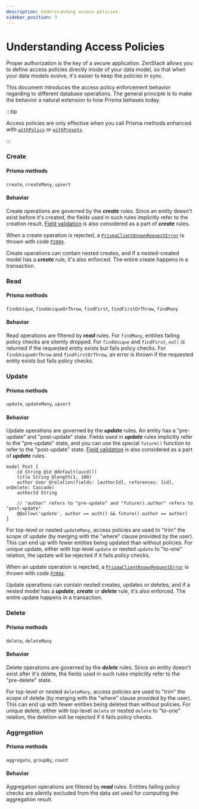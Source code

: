 ```yaml
---
description: Understanding access policies.
sidebar_position: 3
---
```


# Understanding Access Policies

Proper authorization is the key of a secure application. ZenStack allows you to define access policies directly inside of your data model, so that when your data models evolve, it's easier to keep the policies in sync.

This document introduces the access policy enforcement behavior regarding to different database operations. The general principle is to make the behavior a natural extension to how Prisma behaves today.

:::tip

Access policies are only effective when you call Prisma methods enhanced with [`withPolicy`](/docs/reference/runtime-api#withpolicy) or [`withPresets`](/docs/reference/runtime-api#withpresets).

:::

### Create

#### Prisma methods

`create`, `createMany`, `upsert`

#### Behavior

Create operations are governed by the _**create**_ rules. Since an entity doesn't exist before it's created, the fields used in such rules implicitly refer to the creation result. [Field validation](/docs/reference/zmodel-language#field-validation) is also considered as a part of _**create**_ rules.

When a create operation is rejected, a [`PrismaClientKnownRequestError`](https://www.prisma.io/docs/reference/api-reference/error-reference#prismaclientknownrequesterror) is thrown with code [`P2004`](https://www.prisma.io/docs/reference/api-reference/error-reference#p2004).

Create operations can contain nested creates, and if a nested-created model has a _**create**_ rule, it's also enforced. The entire create happens in a transaction.

### Read

#### Prisma methods

`findUnique`, `findUniqueOrThrow`, `findFirst`, `findFirstOrThrow`, `findMany`

#### Behavior

Read operations are filtered by _**read**_ rules. For `findMany`, entities failing policy checks are silently dropped. For `findUnique` and `findFirst`, `null` is returned if the requested entity exists but fails policy checks. For `findUniqueOrThrow` and `findFirstOrThrow`, an error is thrown if the requested entity exists but fails policy checks.

### Update

#### Prisma methods

`update`, `updateMany`, `upsert`

#### Behavior

Update operations are governed by the _**update**_ rules. An entity has a "pre-update" and "post-update" state. Fields used in _**update**_ rules implicitly refer to the "pre-update" state, and you can use the special `future()` function to refer to the "post-update" state. [Field validation](/docs/reference/zmodel-language#field-validation) is also considered as a part of _**update**_ rules.

```prisma
model Post {
    id String @id @default(uuid())
    title String @length(1, 100)
    author User @relation(fields: [authorId], references: [id], onDelete: Cascade)
    authorId String

    // "author" refers to "pre-update" and "future().author" refers to "post-update"
    @@allow('update', author == auth() && future().author == author)
}
```

For top-level or nested `updateMany`, access policies are used to "trim" the scope of update (by merging with the "where" clause provided by the user). This can end up with fewer entities being updated than without policies. For unique update, either with top-level `update` or nested `update` to "to-one" relation, the update will be rejected if it fails policy checks.

When an update operation is rejected, a [`PrismaClientKnownRequestError`](https://www.prisma.io/docs/reference/api-reference/error-reference#prismaclientknownrequesterror) is thrown with code [`P2004`](https://www.prisma.io/docs/reference/api-reference/error-reference#p2004).

Update operations can contain nested creates, updates or deletes, and if a nested model has a _**update**_, _**create**_ or _**delete**_ rule, it's also enforced. The entire update happens in a transaction.

### Delete

#### Prisma methods

`delete`, `deleteMany`

#### Behavior

Delete operations are governed by the _**delete**_ rules. Since an entity doesn't exist after it's delete, the fields used in such rules implicitly refer to the "pre-delete" state.

For top-level or nested `deleteMany`, access policies are used to "trim" the scope of delete (by merging with the "where" clause provided by the user). This can end up with fewer entities being deleted than without policies. For unique delete, either with top-level `delete` or nested `delete` to "to-one" relation, the deletion will be rejected if it fails policy checks.

### Aggregation

#### Prisma methods

`aggregate`, `groupBy`, `count`

#### Behavior

Aggregation operations are filtered by _**read**_ rules. Entities failing policy checks are silently excluded from the data set used for computing the aggregation result.
